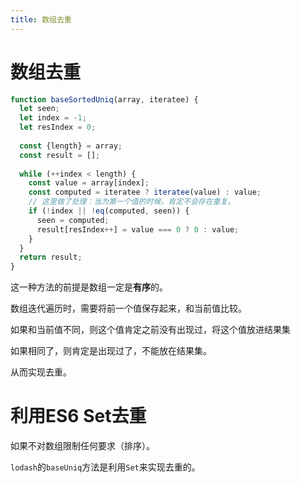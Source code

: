 ```yaml
---
title: 数组去重
---
```


# 数组去重

```js
function baseSortedUniq(array, iteratee) {
  let seen;
  let index = -1;
  let resIndex = 0;
  
  const {length} = array;
  const result = [];
  
  while (++index < length) {
    const value = array[index];
    const computed = iteratee ? iteratee(value) : value;
    // 这里做了处理：当为第一个值的时候，肯定不会存在重复。
    if (!index || !eq(computed, seen)) {
      seen = computed;
      result[resIndex++] = value === 0 ? 0 : value;
    }
  }
  return result;
}
```

这一种方法的前提是数组一定是**有序**的。

数组迭代遍历时，需要将前一个值保存起来，和当前值比较。

如果和当前值不同，则这个值肯定之前没有出现过，将这个值放进结果集

如果相同了，则肯定是出现过了，不能放在结果集。

从而实现去重。

# 利用ES6 Set去重

如果不对数组限制任何要求（排序）。

`lodash`的`baseUniq`方法是利用`Set`来实现去重的。